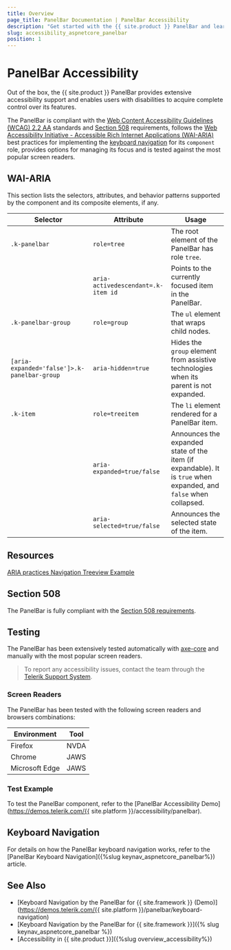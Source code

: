 ```yaml
---
title: Overview
page_title: PanelBar Documentation | PanelBar Accessibility
description: "Get started with the {{ site.product }} PanelBar and learn about its accessibility support for WAI-ARIA, Section 508, and WCAG 2.2."
slug: accessibility_aspnetcore_panelbar
position: 1
---
```


# PanelBar Accessibility





Out of the box, the {{ site.product }} PanelBar provides extensive accessibility support and enables users with disabilities to acquire complete control over its features.


The PanelBar is compliant with the [Web Content Accessibility Guidelines (WCAG) 2.2 AA](https://www.w3.org/TR/WCAG22/) standards and [Section 508](https://www.section508.gov/) requirements, follows the [Web Accessibility Initiative - Accessible Rich Internet Applications (WAI-ARIA)](https://www.w3.org/WAI/ARIA/apg/) best practices for implementing the [keyboard navigation](#keyboard-navigation) for its `component` role, provides options for managing its focus and is tested against the most popular screen readers.

## WAI-ARIA


This section lists the selectors, attributes, and behavior patterns supported by the component and its composite elements, if any.

| Selector | Attribute | Usage |
| -------- | --------- | ----- |
| `.k-panelbar` | `role=tree` | The root element of the PanelBar has role `tree`. |
|  | `aria-activedescendant=.k-item id` | Points to the currently focused item in the PanelBar. |
| `.k-panelbar-group` | `role=group` | The `ul` element that wraps child nodes. |
| `[aria-expanded='false']>.k-panelbar-group` | `aria-hidden=true` | Hides the `group` element from assistive technologies when its parent is not expanded. |
| `.k-item` | `role=treeitem` | The `li` element rendered for a PanelBar item. |
|  | `aria-expanded=true/false` | Announces the expanded state of the item (if expandable). It is `true` when expanded, and `false` when collapsed. |
|  | `aria-selected=true/false` | Announces the selected state of the item. |

## Resources

[ARIA practices Navigation Treeview Example](https://www.w3.org/WAI/ARIA/apg/example-index/treeview/treeview-navigation.html)

## Section 508


The PanelBar is fully compliant with the [Section 508 requirements](http://www.section508.gov/).

## Testing


The PanelBar has been extensively tested automatically with [axe-core](https://github.com/dequelabs/axe-core) and manually with the most popular screen readers.

> To report any accessibility issues, contact the team through the [Telerik Support System](https://www.telerik.com/account/support-center).

### Screen Readers


The PanelBar has been tested with the following screen readers and browsers combinations:

| Environment | Tool |
| ----------- | ---- |
| Firefox | NVDA |
| Chrome | JAWS |
| Microsoft Edge | JAWS |



### Test Example

To test the PanelBar component, refer to the [PanelBar Accessibility Demo](https://demos.telerik.com/{{ site.platform }}/accessibility/panelbar).

## Keyboard Navigation

For details on how the PanelBar keyboard navigation works, refer to the [PanelBar Keyboard Navigation]({%slug keynav_aspnetcore_panelbar%}) article.

## See Also

* [Keyboard Navigation by the PanelBar for {{ site.framework }} (Demo)](https://demos.telerik.com/{{ site.platform }}/panelbar/keyboard-navigation)
* [Keyboard Navigation by the PanelBar for {{ site.framework }}]({% slug keynav_aspnetcore_panelbar %})
* [Accessibility in {{ site.product }}]({%slug overview_accessibility%})